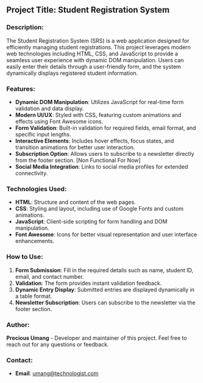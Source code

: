 ## Project Title: Student Registration System

### Description:
The Student Registration System (SRS) is a web application designed for efficiently managing student registrations. This project leverages modern web technologies including HTML, CSS, and JavaScript to provide a seamless user experience with dynamic DOM manipulation. Users can easily enter their details through a user-friendly form, and the system dynamically displays registered student information.

### Features:
- **Dynamic DOM Manipulation**: Utilizes JavaScript for real-time form validation and data display.
- **Modern UI/UX**: Styled with CSS, featuring custom animations and effects using Font Awesome icons.
- **Form Validation**: Built-in validation for required fields, email format, and specific input lengths.
- **Interactive Elements**: Includes hover effects, focus states, and transition animations for better user interaction.
- **Subscription Option**: Allows users to subscribe to a newsletter directly from the footer section. [Non Functional For Now]
- **Social Media Integration**: Links to social media profiles for extended connectivity.

### Technologies Used:
- **HTML**: Structure and content of the web pages.
- **CSS**: Styling and layout, including use of Google Fonts and custom animations.
- **JavaScript**: Client-side scripting for form handling and DOM manipulation.
- **Font Awesome**: Icons for better visual representation and user interface enhancements.

### How to Use:
1. **Form Submission**: Fill in the required details such as name, student ID, email, and contact number.
2. **Validation**: The form provides instant validation feedback.
3. **Dynamic Entry Display**: Submitted entries are displayed dynamically in a table format.
4. **Newsletter Subscription**: Users can subscribe to the newsletter via the footer section.

### Author:
**Precious Umang** - Developer and maintainer of this project. Feel free to reach out for any questions or feedback.

### Contact:
- **Email**: [umang@technologist.com](mailto:umang@technologist.com)
